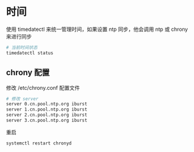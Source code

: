 # 时间

使用 timedatectl 来统一管理时间，如果设置 ntp 同步，他会调用 ntp 或 chrony 来进行同步

```bash
# 当前时间状态
timedatectl status
```

## chrony 配置

修改 /etc/chrony.conf 配置文件

```bash
# 修改 server
server 0.cn.pool.ntp.org iburst
server 1.cn.pool.ntp.org iburst
server 2.cn.pool.ntp.org iburst
server 3.cn.pool.ntp.org iburst
```

重启

```bash
systemctl restart chronyd
```

